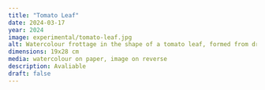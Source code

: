 ```yaml
---
title: "Tomato Leaf"
date: 2024-03-17
year: 2024
image: experimental/tomato-leaf.jpg
alt: Watercolour frottage in the shape of a tomato leaf, formed from dried tomato vines
dimensions: 19x28 cm
media: watercolour on paper, image on reverse
description: Avaliable
draft: false
---
```



